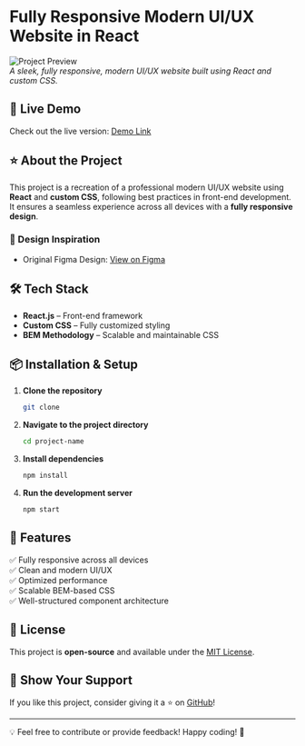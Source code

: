 # Fully Responsive Modern UI/UX Website in React

![Project Preview](assets/preview.png)  
*A sleek, fully responsive, modern UI/UX website built using React and custom CSS.*

## 🚀 Live Demo
Check out the live version: [Demo Link](https://your-demo-link.com)

## ⭐ About the Project
This project is a recreation of a professional modern UI/UX website using **React** and **custom CSS**, following best practices in front-end development. It ensures a seamless experience across all devices with a **fully responsive design**.

### 🎨 Design Inspiration
- Original Figma Design: [View on Figma](https://www.figma.com/file/lz9lLpFHMx...)


## 🛠 Tech Stack
- **React.js** – Front-end framework
- **Custom CSS** – Fully customized styling
- **BEM Methodology** – Scalable and maintainable CSS


## 📦 Installation & Setup
1. **Clone the repository**
   ```bash
   git clone 
   ```
2. **Navigate to the project directory**
   ```bash
   cd project-name
   ```
3. **Install dependencies**
   ```bash
   npm install
   ```
4. **Run the development server**
   ```bash
   npm start
   ```

## 🌟 Features
✅ Fully responsive across all devices  
✅ Clean and modern UI/UX  
✅ Optimized performance  
✅ Scalable BEM-based CSS  
✅ Well-structured component architecture  

## 📜 License
This project is **open-source** and available under the [MIT License](LICENSE).

## 🙌 Show Your Support
If you like this project, consider giving it a ⭐ on [GitHub](https://github.com/your-username/project-name)!

---
💡 Feel free to contribute or provide feedback! Happy coding! 🚀

